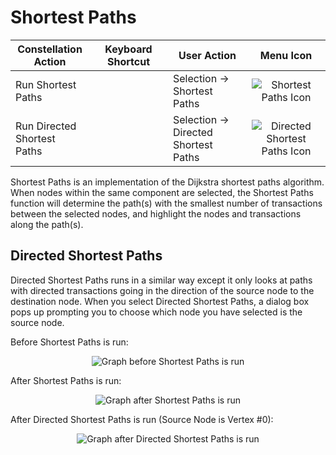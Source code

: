 # Shortest Paths

<table class="table table-striped">
<colgroup>
<col style="width: 25%" />
<col style="width: 25%" />
<col style="width: 25%" />
<col style="width: 25%" />
</colgroup>
<thead>
<tr class="header">
<th>Constellation Action</th>
<th>Keyboard Shortcut</th>
<th>User Action</th>
<th style="text-align: center;">Menu Icon</th>
</tr>
</thead>
<tbody>
<tr class="odd">
<td>Run Shortest Paths</td>
<td></td>
<td>Selection -&gt; Shortest Paths</td>
<td style="text-align: center;"><img src="../ext/docs/CoreAlgorithmPlugins/src/au/gov/asd/tac/constellation/plugins/algorithms/resources/shortestpaths.png" alt="Shortest Paths Icon" /></td>
</tr>
<tr class="even">
<td>Run Directed Shortest Paths</td>
<td></td>
<td>Selection -&gt; Directed Shortest Paths</td>
<td style="text-align: center;"><img src="../ext/docs/CoreAlgorithmPlugins/src/au/gov/asd/tac/constellation/plugins/algorithms/resources/shortestpathsfd.png" alt="Directed Shortest Paths Icon" /></td>
</tr>
</tbody>
</table>

Shortest Paths is an implementation of the Dijkstra shortest paths
algorithm. When nodes within the same component are selected, the
Shortest Paths function will determine the path(s) with the smallest
number of transactions between the selected nodes, and highlight the
nodes and transactions along the path(s).

## Directed Shortest Paths

Directed Shortest Paths runs in a similar way except it only looks at
paths with directed transactions going in the direction of the source
node to the destination node. When you select Directed Shortest Paths, a
dialog box pops up prompting you to choose which node you have selected
is the source node.

Before Shortest Paths is run:

<div style="text-align: center">

<img src="../ext/docs/CoreAlgorithmPlugins/src/au/gov/asd/tac/constellation/plugins/algorithms/resources/ShortestPathBefore.png" alt="Graph before Shortest Paths is
run" />

</div>

After Shortest Paths is run:

<div style="text-align: center">

<img src="../ext/docs/CoreAlgorithmPlugins/src/au/gov/asd/tac/constellation/plugins/algorithms/resources/ShortestPathAfter.png" alt="Graph after Shortest Paths is
run" />

</div>

After Directed Shortest Paths is run (Source Node is Vertex #0):

<div style="text-align: center">

<img src="../ext/docs/CoreAlgorithmPlugins/src/au/gov/asd/tac/constellation/plugins/algorithms/resources/ShortestPathAfterDirected.png" alt="Graph after Directed Shortest Paths is
run" />

</div>
